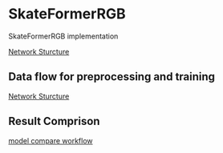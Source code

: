# SkateFormerRGB
SkateFormerRGB implementation

[Network Sturcture](https://github.com/JacobChen1998/SkateFormerRGB/tree/main/figures/SkateFormerRGB_network_structure.png)

## Data flow for preprocessing and training

[Network Sturcture](https://github.com/JacobChen1998/SkateFormerRGB/tree/main/figures/SkateFormerRGB_dataPreprocess_training.png)


## Result Comprison

[model compare workflow](https://github.com/JacobChen1998/SkateFormerRGB/tree/main/figures/model_compare_workflow.png)
